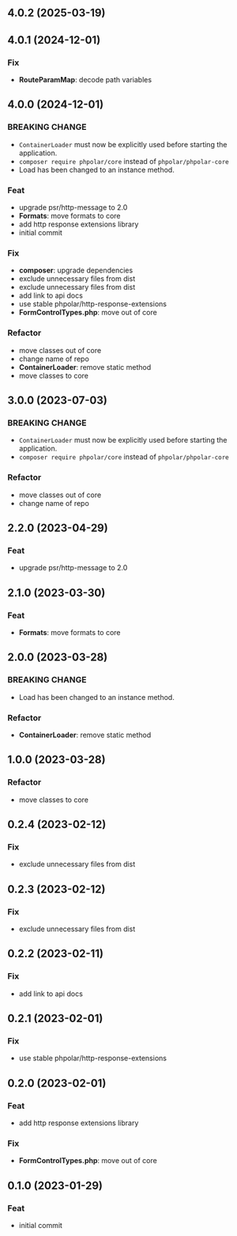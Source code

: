 ## 4.0.2 (2025-03-19)

## 4.0.1 (2024-12-01)

### Fix

- **RouteParamMap**: decode path variables

## 4.0.0 (2024-12-01)

### BREAKING CHANGE

- `ContainerLoader` must now be explicitly used before starting the application.
- `composer require phpolar/core` instead of `phpolar/phpolar-core`
- Load has been changed to an instance method.

### Feat

- upgrade psr/http-message to 2.0
- **Formats**: move formats to core
- add http response extensions library
- initial commit

### Fix

- **composer**: upgrade dependencies
- exclude unnecessary files from dist
- exclude unnecessary files from dist
- add link to api docs
- use stable phpolar/http-response-extensions
- **FormControlTypes.php**: move out of core

### Refactor

- move classes out of core
- change name of repo
- **ContainerLoader**: remove static method
- move classes to core

## 3.0.0 (2023-07-03)

### BREAKING CHANGE

- `ContainerLoader` must now be explicitly used before starting the application.
- `composer require phpolar/core` instead of `phpolar/phpolar-core`

### Refactor

- move classes out of core
- change name of repo

## 2.2.0 (2023-04-29)

### Feat

- upgrade psr/http-message to 2.0

## 2.1.0 (2023-03-30)

### Feat

- **Formats**: move formats to core

## 2.0.0 (2023-03-28)

### BREAKING CHANGE

- Load has been changed to an instance method.

### Refactor

- **ContainerLoader**: remove static method

## 1.0.0 (2023-03-28)

### Refactor

- move classes to core

## 0.2.4 (2023-02-12)

### Fix

- exclude unnecessary files from dist

## 0.2.3 (2023-02-12)

### Fix

- exclude unnecessary files from dist

## 0.2.2 (2023-02-11)

### Fix

- add link to api docs

## 0.2.1 (2023-02-01)

### Fix

- use stable phpolar/http-response-extensions

## 0.2.0 (2023-02-01)

### Feat

- add http response extensions library

### Fix

- **FormControlTypes.php**: move out of core

## 0.1.0 (2023-01-29)

### Feat

- initial commit
